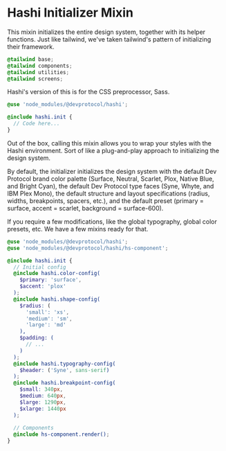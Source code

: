 # Hashi Initializer Mixin
This mixin initializes the entire design system, together with its helper functions. Just like tailwind, we've taken
tailwind's pattern of initializing their framework.

```css
@tailwind base;
@tailwind components;
@tailwind utilities;
@tailwind screens;
```

Hashi's version of this is for the CSS preprocessor, Sass.

```scss
@use 'node_modules/@devprotocol/hashi';

@include hashi.init {
  // Code here...
}
```

Out of the box, calling this mixin allows you to wrap your styles with the Hashi environment. Sort of like a
plug-and-play approach to initializing the design system.

By default, the initializer initializes the design system with the default Dev Protocol brand color palette (Surface,
Neutral, Scarlet, Plox, Native Blue, and Bright Cyan), the default Dev Protocol type faces (Syne, Whyte, and IBM Plex
Mono), the default structure and layout specifications (radius, widths, breakpoints, spacers, etc.), and the default
preset (primary = surface, accent = scarlet, background = surface-600).

If you require a few modifications, like the global typography, global color presets, etc. We have a few mixins ready
for that.

```scss
@use 'node_modules/@devprotocol/hashi';
@use 'node_modules/@devprotocol/hashi/hs-component';

@include hashi.init {
  // Initial config
  @include hashi.color-config(
    $primary: 'surface',
    $accent: 'plox'
  );
  @include hashi.shape-config(
    $radius: (
      'small': 'xs',
      'medium': 'sm',
      'large': 'md'
    ),
    $padding: (
      // ...
    )
  );
  @include hashi.typography-config(
    $header: ('Syne', sans-serif)
  );
  @include hashi.breakpoint-config(
    $small: 340px,
    $medium: 640px,
    $large: 1290px,
    $xlarge: 1440px
  );
  
  // Components
  @include hs-component.render();
}
```